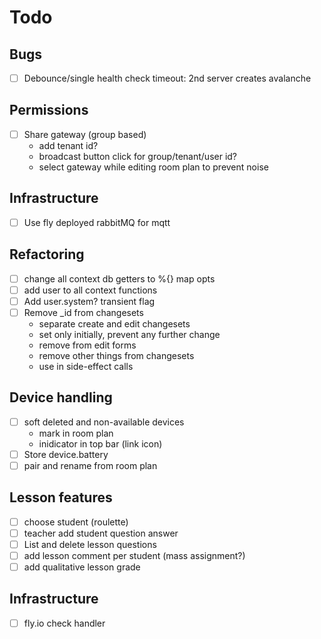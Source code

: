 # Todo

## Bugs
- [ ] Debounce/single health check timeout: 2nd server creates avalanche

## Permissions
- [ ] Share gateway (group based)
  - add tenant id?
  - broadcast button click for group/tenant/user id?
  - select gateway while editing room plan to prevent noise

## Infrastructure
- [ ] Use fly deployed rabbitMQ for mqtt

## Refactoring
- [ ] change all context db getters to %{} map opts
- [ ] add user to all context functions
- [ ] Add user.system? transient flag
- [ ] Remove _id from changesets
  - separate create and edit changesets
  - set only initially, prevent any further change
  - remove from edit forms
  - remove other things from changesets
  - use in side-effect calls

## Device handling
- [ ] soft deleted and non-available devices
  - mark in room plan
  - inidicator in top bar (link icon)
- [ ] Store device.battery
- [ ] pair and rename from room plan

## Lesson features
- [ ] choose student (roulette)
- [ ] teacher add student question answer
- [ ] List and delete lesson questions
- [ ] add lesson comment per student (mass assignment?)
- [ ] add qualitative lesson grade

## Infrastructure
- [ ] fly.io check handler

